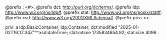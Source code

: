 @prefix : <#>.
@prefix dct: <http://purl.org/dc/terms/>.
@prefix ldp: <http://www.w3.org/ns/ldp#>.
@prefix stat: <http://www.w3.org/ns/posix/stat#>.
@prefix xsd: <http://www.w3.org/2001/XMLSchema#>.
@prefix priv: <>.

priv:
    a ldp:BasicContainer, ldp:Container;
    dct:modified "2025-01-02T16:17:34Z"^^xsd:dateTime;
    stat:mtime 1735834654.92;
    stat:size 4096 .

